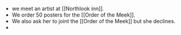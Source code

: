- we meet an artist at [[Northlook inn]].
- We order 50 posters for the [[Order of the Meek]].
- We also ask her to joint the [[Order of the Meek]] but she declines.
- 